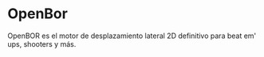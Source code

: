 # OpenBor
 OpenBOR es el motor de desplazamiento lateral 2D definitivo para beat em' ups, shooters y más. 
